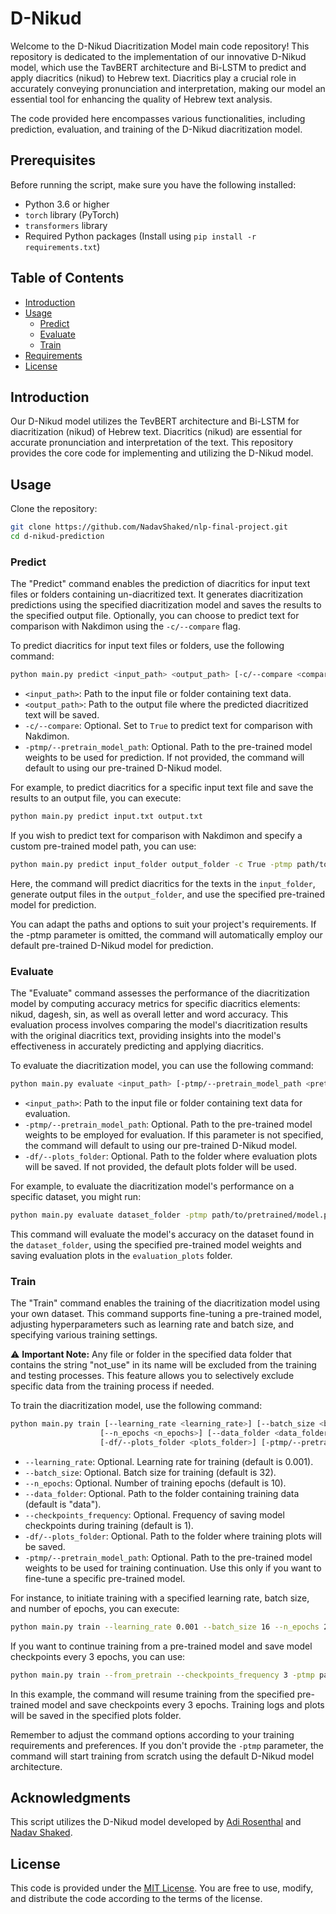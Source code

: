 # D-Nikud

Welcome to the D-Nikud Diacritization Model main code repository! This repository is dedicated to the implementation of our innovative D-Nikud model, which use the TavBERT architecture and Bi-LSTM to predict and apply diacritics (nikud) to Hebrew text. Diacritics play a crucial role in accurately conveying pronunciation and interpretation, making our model an essential tool for enhancing the quality of Hebrew text analysis.

The code provided here encompasses various functionalities, including prediction, evaluation, and training of the D-Nikud diacritization model. 

## Prerequisites

Before running the script, make sure you have the following installed:

- Python 3.6 or higher
- `torch` library (PyTorch)
- `transformers` library
- Required Python packages (Install using `pip install -r requirements.txt`)

## Table of Contents
- [Introduction](#introduction)
- [Usage](#usage)
  - [Predict](#predict)
  - [Evaluate](#evaluate)
  - [Train](#train)
- [Requirements](#requirements)
- [License](#license)

## Introduction

Our D-Nikud model utilizes the TevBERT architecture and Bi-LSTM for diacritization (nikud) of Hebrew text. Diacritics (nikud) are essential for accurate pronunciation and interpretation of the text. This repository provides the core code for implementing and utilizing the D-Nikud model.

## Usage

Clone the repository:

   ```bash
   git clone https://github.com/NadavShaked/nlp-final-project.git
   cd d-nikud-prediction
   ```

### Predict

The "Predict" command enables the prediction of diacritics for input text files or folders containing un-diacritized text. It generates diacritization predictions using the specified diacritization model and saves the results to the specified output file. Optionally, you can choose to predict text for comparison with Nakdimon using the `-c/--compare` flag.

To predict diacritics for input text files or folders, use the following command:

```bash
python main.py predict <input_path> <output_path> [-c/--compare <compare_nakdimon>] [-ptmp/--pretrain_model_path <pretrain_model_path>]
```

- `<input_path>`: Path to the input file or folder containing text data.
- `<output_path>`: Path to the output file where the predicted diacritized text will be saved.
- `-c/--compare`: Optional. Set to `True` to predict text for comparison with Nakdimon.
- `-ptmp/--pretrain_model_path`: Optional. Path to the pre-trained model weights to be used for prediction. If not provided, the command will default to using our pre-trained D-Nikud model.

For example, to predict diacritics for a specific input text file and save the results to an output file, you can execute:

```bash
python main.py predict input.txt output.txt
```

If you wish to predict text for comparison with Nakdimon and specify a custom pre-trained model path, you can use:

```bash
python main.py predict input_folder output_folder -c True -ptmp path/to/pretrained/model.pth
```

Here, the command will predict diacritics for the texts in the `input_folder`, generate output files in the `output_folder`, and use the specified pre-trained model for prediction.

You can adapt the paths and options to suit your project's requirements. If the -ptmp parameter is omitted, the command will automatically employ our default pre-trained D-Nikud model for prediction.

### Evaluate

The "Evaluate" command assesses the performance of the diacritization model by computing accuracy metrics for specific diacritics elements: nikud, dagesh, sin, as well as overall letter and word accuracy. This evaluation process involves comparing the model's diacritization results with the original diacritics text, providing insights into the model's effectiveness in accurately predicting and applying diacritics.

To evaluate the diacritization model, you can use the following command:

```bash
python main.py evaluate <input_path> [-ptmp/--pretrain_model_path <pretrain_model_path>] [-df/--plots_folder <plots_folder>]
```

- `<input_path>`: Path to the input file or folder containing text data for evaluation.
- `-ptmp/--pretrain_model_path`: Optional. Path to the pre-trained model weights to be employed for evaluation. If this parameter is not specified, the command will default to using our pre-trained D-Nikud model.
- `-df/--plots_folder`: Optional. Path to the folder where evaluation plots will be saved. If not provided, the default plots folder will be used.

For example, to evaluate the diacritization model's performance on a specific dataset, you might run:

```bash
python main.py evaluate dataset_folder -ptmp path/to/pretrained/model.pth -df evaluation_plots
```

This command will evaluate the model's accuracy on the dataset found in the `dataset_folder`, using the specified pre-trained model weights and saving evaluation plots in the `evaluation_plots` folder.

### Train

The "Train" command enables the training of the diacritization model using your own dataset. This command supports fine-tuning a pre-trained model, adjusting hyperparameters such as learning rate and batch size, and specifying various training settings.

⚠️ **Important Note:** Any file or folder in the specified data folder that contains the string "not_use" in its name will be excluded from the training and testing processes. This feature allows you to selectively exclude specific data from the training process if needed.


To train the diacritization model, use the following command:

```bash
python main.py train [--learning_rate <learning_rate>] [--batch_size <batch_size>]
                    [--n_epochs <n_epochs>] [--data_folder <data_folder>] [--checkpoints_frequency <checkpoints_frequency>]
                    [-df/--plots_folder <plots_folder>] [-ptmp/--pretrain_model_path <pretrain_model_path>]
```

- `--learning_rate`: Optional. Learning rate for training (default is 0.001).
- `--batch_size`: Optional. Batch size for training (default is 32).
- `--n_epochs`: Optional. Number of training epochs (default is 10).
- `--data_folder`: Optional. Path to the folder containing training data (default is "data").
- `--checkpoints_frequency`: Optional. Frequency of saving model checkpoints during training (default is 1).
- `-df/--plots_folder`: Optional. Path to the folder where training plots will be saved.
- `-ptmp/--pretrain_model_path`: Optional. Path to the pre-trained model weights to be used for training continuation. Use this only if you want to fine-tune a specific pre-trained model.

For instance, to initiate training with a specified learning rate, batch size, and number of epochs, you can execute:

```bash
python main.py train --learning_rate 0.001 --batch_size 16 --n_epochs 20
```

If you want to continue training from a pre-trained model and save model checkpoints every 3 epochs, you can use:

```bash
python main.py train --from_pretrain --checkpoints_frequency 3 -ptmp path/to/pretrained/model.pth
```

In this example, the command will resume training from the specified pre-trained model and save checkpoints every 3 epochs. Training logs and plots will be saved in the specified plots folder.

Remember to adjust the command options according to your training requirements and preferences. If you don't provide the `-ptmp` parameter, the command will start training from scratch using the default D-Nikud model architecture.

## Acknowledgments

This script utilizes the D-Nikud model developed by [Adi Rosenthal](https://github.com/Adirosenthal) and [Nadav Shaked](https://github.com/NadavShaked).


## License

This code is provided under the [MIT License](https://www.mit.edu/~amini/LICENSE.md). You are free to use, modify, and distribute the code according to the terms of the license.